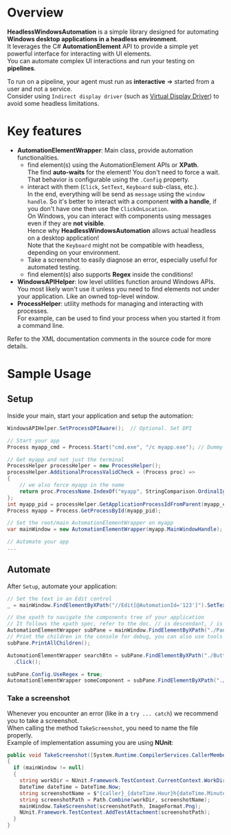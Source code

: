 # Overview
**HeadlessWindowsAutomation** is a simple library designed for automating **Windows desktop applications in a headless environment**.  
It leverages the C# **AutomationElement** API to provide a simple yet powerful interface for interacting with UI elements.  
You can automate complex UI interactions and run your testing on **pipelines**.  

To run on a pipeline, your agent must run as **interactive** => started from a user and not a service.  
Consider using `Indirect display driver` (such as [Virtual Display Driver](https://github.com/itsmikethetech/Virtual-Display-Driver)) to avoid some headless limitations.

# Key features
- **AutomationElementWrapper**: Main class, provide automation functionalities.
  - find element(s) using the AutomationElement APIs or **XPath**.  
    The find **auto-waits** for the element! You don't need to force a wait.  
    That behavior is configurable using the `.Config` property.
  - interact with them (`Click`, `SetText`, `Keyboard` sub-class, etc.).  
    In the end, everything will be send as `message` using the `window handle`. 
    So it's better to interact with a component **with a handle**, if you don't have one then use the `ClickOnLocation`.  
    On Windows, you can interact with components using messages even if they are **not visible**.  
    Hence why **HeadlessWindowsAutomation** allows actual headless on a desktop application!  
    Note that the `Keyboard` might not be compatible with headless, depending on your environment.  
  - Take a screenshot to easily diagnose an error, especially useful for automated testing.  
  - find element(s) also supports **Regex** inside the conditions! 
- **WindowsAPIHelper**: low level utilities function around Windows APIs.  
  You most likely won't use it unless you need to find elements not under your application. Like an owned top-level window.
- **ProcessHelper**: utility methods for managing and interacting with processes.  
  For example, can be used to find your process when you started it from a command line. 

Refer to the XML documentation comments in the source code for more details.

# Sample Usage
## Setup
Inside your main, start your application and setup the automation:
```C#
WindowsAPIHelper.SetProcessDPIAware();  // Optional. Set DPI

// Start your app
Process myapp_cmd = Process.Start("cmd.exe", "/c myapp.exe"); // Dummy example when you don't directly start your app

// Get myapp and not just the terminal
ProcessHelper processHelper = new ProcessHelper();
processHelper.AdditionalProcessValidCheck = (Process proc) =>
{
    // we also force myapp in the name
    return proc.ProcessName.IndexOf("myapp", StringComparison.OrdinalIgnoreCase) >= 0;
};
int myapp_pid = processHelper.GetApplicationProcessIdFromParent(myapp_cmd);
Process myapp = Process.GetProcessById(myapp_pid);

// Set the root/main AutomationElementWrapper on myapp
var mainWindow = new AutomationElementWrapper(myapp.MainWindowHandle);

// Automate your app
...
```

## Automate
After `Setup`, automate your application:
```C#
// Set the text in an Edit control
_ = mainWindow.FindElementByXPath("//Edit[@AutomationId='123']").SetText("foo");

// Use xpath to navigate the components tree of your application
// It follows the xpath spec, refer to the doc. // is descendant, / is children, . is relative, etc.
AutomationElementWrapper subPane = mainWindow.FindElementByXPath("./Pane/Pane[@Name='Foo' and @AutomationId='1234']");
// Print the children in the console for debug, you can also use tools like Accessibility Insights or Spy++
subPane.PrintAllChildren();

AutomationElementWrapper searchBtn = subPane.FindElementByXPath("./Button[@Name='Search']")
  .Click();

subPane.Config.UseRegex = true;
AutomationElementWrapper someComponent = subPane.FindElementByXPath("./Text[@Name='/some.*/i']");
```

### Take a screenshot
Whenever you encounter an error (like in a `try ... catch`) we recommend you to take a screenshot.  
When calling the method `TakeScreenshot`, you need to name the file properly.  
Example of implementation assuming you are using **NUnit**:
```C#
public void TakeScreenshot([System.Runtime.CompilerServices.CallerMemberName] string caller = "")
{
  if (mainWindow != null)
  {
    string workDir = NUnit.Framework.TestContext.CurrentContext.WorkDirectory;
    DateTime dateTime = DateTime.Now;
    string screenshotName = $"{caller}_{dateTime.Hour}h{dateTime.Minute}min{dateTime.Second}s{dateTime.Millisecond}ms.png";
    string screenshotPath = Path.Combine(workDir, screenshotName);
    mainWindow.TakeScreenshot(screenshotPath, ImageFormat.Png);
    NUnit.Framework.TestContext.AddTestAttachment(screenshotPath);
  }
}
```
